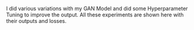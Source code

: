 I did various variations with my GAN Model and did some Hyperparameter Tuning to improve the output.
All these experiments are shown here with their outputs and losses.
